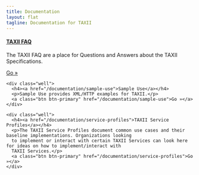 ```yaml
---
title: Documentation
layout: flat
tagline: Documentation for TAXII
---
```


<div class="row">
  <div class="col-md-6 getting-started-left">
    <div class="well">
      <h4><a href="/documentation/faq">TAXII FAQ</a></h4>
      <p>The TAXII FAQ are a place for Questions and Answers about the TAXII Specifications.</p>
      <a class="btn btn-primary" href="/documentation/faq">Go »</a>
    </div>
    
    <div class="well">
      <h4><a href="/documentation/sample-use">Sample Use</a></h4>
      <p>Sample Use provides XML/HTTP examples for TAXII.</p>
      <a class="btn btn-primary" href="/documentation/sample-use">Go »</a>
    </div>
    
    <div class="well">
      <h4><a href="/documentation/service-profiles">TAXII Service Profiles</a></h4>
      <p>The TAXII Service Profiles document common use cases and their baseline implementations. Organizations looking
      to implement or interact with certain TAXII Services can look here for ideas on how to implement/interact with
      TAXII Services.</p>
      <a class="btn btn-primary" href="/documentation/service-profiles">Go »</a>
    </div>
  </div>
</div>
